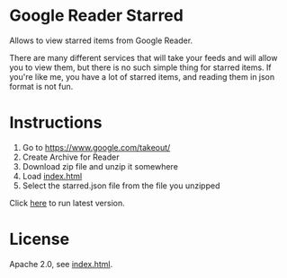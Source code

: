 Google Reader Starred
=====================

Allows to view starred items from Google Reader.

There are many different services that will take your feeds and will allow you to view them, but there is
no such simple thing for starred items.  If you're like me, you have a lot of starred items, and reading
them in json format is not fun.

Instructions
============

1. Go to https://www.google.com/takeout/
1. Create Archive for Reader
1. Download zip file and unzip it somewhere
1. Load [index.html](index.html)
1. Select the starred.json file from the file you unzipped

Click [here](http://htmlpreview.github.io/?https://github.com/earlNameless/google-reader-starred/blob/master/index.html) to run latest version.

License
=======
Apache 2.0, see [index.html](index.html).
